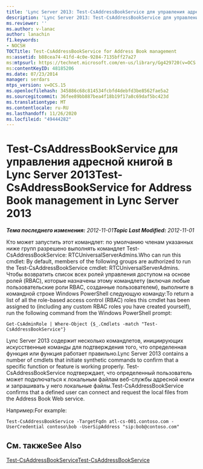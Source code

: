 ```yaml
---
title: 'Lync Server 2013: Test-CsAddressBookService для управления адресными книгами'
description: 'Lync Server 2013: Test-CsAddressBookService для управления адресными книгами.'
ms.reviewer: ''
ms.author: v-lanac
author: lanachin
f1.keywords:
- NOCSH
TOCTitle: Test-CsAddressBookService for Address Book management
ms:assetid: b88cea74-41fd-4c0e-9284-7135bff27a27
ms:mtpsurl: https://technet.microsoft.com/en-us/library/Gg429720(v=OCS.15)
ms:contentKeyID: 48185206
ms.date: 07/23/2014
manager: serdars
mtps_version: v=OCS.15
ms.openlocfilehash: 345886c68c814534fcbfd4debfd3be8562fae5a2
ms.sourcegitcommit: 36fee89bb887bea4f18b19f17a8c69daf5bc423d
ms.translationtype: MT
ms.contentlocale: ru-RU
ms.lasthandoff: 11/26/2020
ms.locfileid: "49444282"
---
```

# <a name="test-csaddressbookservice-for-address-book-management-in-lync-server-2013"></a><span data-ttu-id="2d66e-103">Test-CsAddressBookService для управления адресной книгой в Lync Server 2013</span><span class="sxs-lookup"><span data-stu-id="2d66e-103">Test-CsAddressBookService for Address Book management in Lync Server 2013</span></span>

<div data-xmlns="http://www.w3.org/1999/xhtml">

<div class="topic" data-xmlns="http://www.w3.org/1999/xhtml" data-msxsl="urn:schemas-microsoft-com:xslt" data-cs="https://msdn.microsoft.com/">

<div data-asp="https://msdn2.microsoft.com/asp">



</div>

<div id="mainSection">

<div id="mainBody"><span data-ttu-id="2d66e-104">

<span> </span></span><span class="sxs-lookup"><span data-stu-id="2d66e-104">

<span> </span></span></span>

<span data-ttu-id="2d66e-105">_**Тема последнего изменения:** 2012-11-01_</span><span class="sxs-lookup"><span data-stu-id="2d66e-105">_**Topic Last Modified:** 2012-11-01_</span></span>

<span data-ttu-id="2d66e-106">Кто может запустить этот командлет: по умолчанию членам указанных ниже групп разрешено выполнять командлет Test-CsAddressBookService: RTCUniversalServerAdmins.</span><span class="sxs-lookup"><span data-stu-id="2d66e-106">Who can run this cmdlet: By default, members of the following groups are authorized to run the Test-CsAddressBookService cmdlet: RTCUniversalServerAdmins.</span></span> <span data-ttu-id="2d66e-107">Чтобы возвратить список всех ролей управления доступом на основе ролей (RBAC), которые назначены этому командлету (включая любые пользовательские роли RBAC, созданные пользователем), выполните в командной строке Windows PowerShell следующую команду:</span><span class="sxs-lookup"><span data-stu-id="2d66e-107">To return a list of all the role-based access control (RBAC) roles this cmdlet has been assigned to (including any custom RBAC roles you have created yourself), run the following command from the Windows PowerShell prompt:</span></span>

    Get-CsAdminRole | Where-Object {$_.Cmdlets -match "Test-CsAddressBookService"}

<span data-ttu-id="2d66e-108">Lync Server 2013 содержит несколько командлетов, инициирующих искусственные команды для подтверждения того, что определенная функция или функция работает правильно.</span><span class="sxs-lookup"><span data-stu-id="2d66e-108">Lync Server 2013 contains a number of cmdlets that initiate synthetic commands to confirm that a specific function or feature is working properly.</span></span> <span data-ttu-id="2d66e-109">Test-CsAddressBookService подтверждает, что определенный пользователь может подключаться к локальным файлам веб-службы адресной книги и запрашивать у него локальные файлы.</span><span class="sxs-lookup"><span data-stu-id="2d66e-109">Test-CsAddressBookService confirms that a defined user can connect and request the local files from the Address Book Web service.</span></span>

<span data-ttu-id="2d66e-110">Например:</span><span class="sxs-lookup"><span data-stu-id="2d66e-110">For example:</span></span>

    Test-CsAddressBookService -TargetFqdn atl-cs-001.contoso.com -UserCredential contoso\bob -UserSipAddress "sip:bob@contoso.com"

<div>

## <a name="see-also"></a><span data-ttu-id="2d66e-111">См. также</span><span class="sxs-lookup"><span data-stu-id="2d66e-111">See Also</span></span>


[<span data-ttu-id="2d66e-112">Test-CsAddressBookService</span><span class="sxs-lookup"><span data-stu-id="2d66e-112">Test-CsAddressBookService</span></span>](https://docs.microsoft.com/powershell/module/skype/Test-CsAddressBookService)  
  

<span data-ttu-id="2d66e-113"></div>

</div>

<span> </span>

</div>

</div>

</span><span class="sxs-lookup"><span data-stu-id="2d66e-113"></div>

</div>

<span> </span>

</div>

</div>

</span></span></div>

